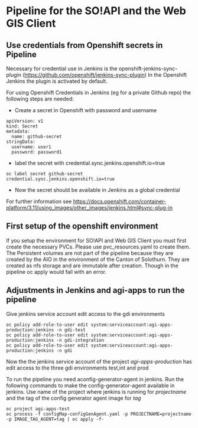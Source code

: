 # Pipeline for the SO!API and the Web GIS Client

## Use credentials from Openshift secrets in Pipeline

Necessary for credential use in Jenkins is the openshift-jenkins-sync-plugin (https://github.com/openshift/jenkins-sync-plugin)
In the Openshift Jenkins the plugin is activated by default.

For using Openshift Credentials in Jenkins (eg for a private Github repo) the following steps are needed:

* Create a secret in Openshift with password and username
```
apiVersion: v1
kind: Secret
metadata:
  name: github-secret
stringData:
  username: user1
  password: password1
```
* label the secret with credential.sync.jenkins.openshift.io=true
```
oc label secret github-secret credential.sync.jenkins.openshift.io=true
```
* Now the secret should be available in Jenkins as a global credential

For further information see https://docs.openshift.com/container-platform/3.11/using_images/other_images/jenkins.html#sync-plug-in

## First setup of the openshift environment

If you setup the environment for SO!API and Web GIS Client you must first create the necessary PVCs. Please use pvc_resources.yaml to create them. 
The Persistent volumes are not part of the pipeline because they are created by the AIO in the environment of the Canton of Solothurn. They are created as nfs storage and are immutable after creation.
Though in the pipeline oc apply would fail with an error.

## Adjustments in Jenkins and agi-apps to run the pipeline

Give jenkins service account edit access to the gdi environments
```
oc policy add-role-to-user edit system:serviceaccount:agi-apps-production:jenkins -n gdi-test
oc policy add-role-to-user edit system:serviceaccount:agi-apps-production:jenkins -n gdi-integration
oc policy add-role-to-user edit system:serviceaccount:agi-apps-production:jenkins -n gdi
```

Now the the jenkins service account of the project *agi-apps-production* has edit access to the three gdi environments test,int and prod

To run the pipeline you need aconfig-generator-agent in jenkins. Run the following commands to make the config-generator-agent available in jenkins.
Use name of the project where jenkins is running for *projectname* and the tag of the config generator agent image for *tag*
```
oc project agi-apps-test
oc process -f configMap-configGenAgent.yaml -p PROJECTNAME=projectname -p IMAGE_TAG_AGENT=tag | oc apply -f-
```
